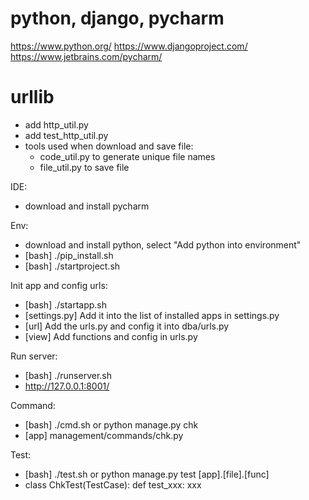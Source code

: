 # python, django, pycharm
https://www.python.org/
https://www.djangoproject.com/
https://www.jetbrains.com/pycharm/

# urllib
+ add http_util.py
+ add test_http_util.py
+ tools used when download and save file:
    + code_util.py to generate unique file names
    + file_util.py to save file

IDE:
- download and install pycharm

Env:
- download and install python, select "Add python into environment"
- [bash] ./pip_install.sh
- [bash] ./startproject.sh

Init app and config urls:
- [bash] ./startapp.sh
- [settings.py] Add it into the list of installed apps in settings.py
- [url] Add the urls.py and config it into dba/urls.py
- [view] Add functions and config in urls.py

Run server:
- [bash] ./runserver.sh
- http://127.0.0.1:8001/

Command:
- [bash] ./cmd.sh or python manage.py chk
- [app] management/commands/chk.py

Test:
- [bash] ./test.sh or python manage.py test [app].[file].[func]
- class ChkTest(TestCase): def test_xxx: xxx
